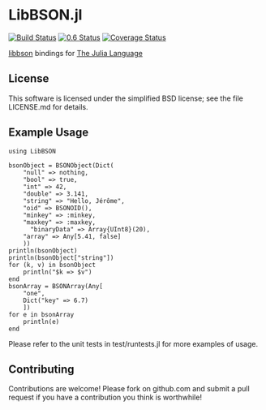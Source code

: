 
LibBSON.jl
==========

[![Build Status](https://api.travis-ci.org/pzion/LibBSON.jl.svg?branch=master)](https://travis-ci.org/pzion/LibBSON.jl)
[![0.6 Status](http://pkg.julialang.org/badges/LibBSON_0.6.svg)](http://pkg.julialang.org/?pkg=LibBSON)
[![Coverage Status](https://img.shields.io/coveralls/pzion/LibBSON.jl.svg)](https://coveralls.io/r/pzion/LibBSON.jl?branch=master)

[libbson](https://github.com/mongodb/libbson) bindings for [The Julia Language](http://julialang.org/)

License
-------

This software is licensed under the simplified BSD license; see the file LICENSE.md for details.


Example Usage
---------------

    using LibBSON

    bsonObject = BSONObject(Dict(
        "null" => nothing,
        "bool" => true,
        "int" => 42,
        "double" => 3.141,
        "string" => "Hello, Jérôme",
        "oid" => BSONOID(),
        "minkey" => :minkey,
        "maxkey" => :maxkey,
          "binaryData" => Array{UInt8}(20),
        "array" => Any[5.41, false]
        ))
    println(bsonObject)
    println(bsonObject["string"])
    for (k, v) in bsonObject
        println("$k => $v")
    end
    bsonArray = BSONArray(Any[
        "one",
        Dict("key" => 6.7)
        ])
    for e in bsonArray
        println(e)
    end

Please refer to the unit tests in test/runtests.jl for more examples of usage.


Contributing
------------

Contributions are welcome!  Please fork on github.com and submit a pull request if you have a contribution you think is worthwhile!
